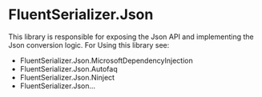 ﻿# FluentSerializer.Json

This library is responsible for exposing the Json API and implementing the Json conversion logic.
For Using this library see:
- FluentSerializer.Json.MicrosoftDependencyInjection
- FluentSerializer.Json.Autofaq
- FluentSerializer.Json.Ninject
- FluentSerializer.Json...